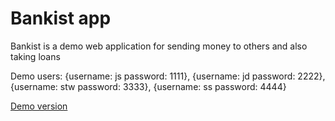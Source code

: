 # Bankist app

Bankist is a demo web application for sending money to others and also taking loans

Demo users:
{username: js password: 1111}, {username: jd password: 2222}, {username: stw password: 3333}, {username: ss
password: 4444}

[Demo version](https://bankist-app-milan44.netlify.app/)
